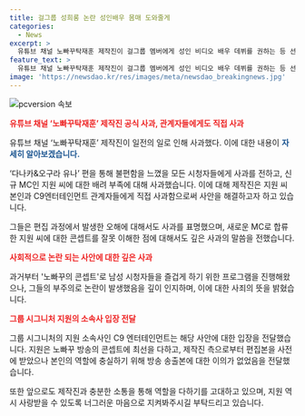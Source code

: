 ```yaml
---
title: 걸그룹 성희롱 논란 성인배우 몸매 도와줄게
categories:
  - News
excerpt: >
  유튜브 채널 노빠꾸탁재훈 제작진이 걸그룹 멤버에게 성인 비디오 배우 데뷔를 권하는 등 선을 넘는 농담으로 논란에 휩싸였다. 제작진은 전적으로 제작진의 불찰이라며 공식 사과하고, 해당 멤버와 소속사에 직접 사과했다. 그들은 새로 합류한 MC에 대한 배려가 없었음을 인정하고, 재미를 위해 부적절한 내용을 편집했다는 점도 사과했다. 관련된 소속사는 해당 멤버가 촬영에 최선을 다하고 논란에 대해 감정적인 문제가 없다고 밝혀 사과를 요구했다.
feature_text: >
  유튜브 채널 노빠꾸탁재훈 제작진이 걸그룹 멤버에게 성인 비디오 배우 데뷔를 권하는 등 선을 넘는 농담으로 논란에 휩싸였다. 제작진은 전적으로 제작진의 불찰이라며 공식 사과하고, 해당 멤버와 소속사에 직접 사과했다. 그들은 새로 합류한 MC에 대한 배려가 없었음을 인정하고, 재미를 위해 부적절한 내용을 편집했다는 점도 사과했다. 관련된 소속사는 해당 멤버가 촬영에 최선을 다하고 논란에 대해 감정적인 문제가 없다고 밝혀 사과를 요구했다.
image: 'https://newsdao.kr/res/images/meta/newsdao_breakingnews.jpg'
---
```


<p><img src="https://newsdao.kr/res/images/meta/newsdao_breakingnews.jpg" alt="pcversion 속보" /></p>

<p><b><span style="color: #ee2323;">유튜브 채널 ‘노빠꾸탁재훈’ 제작진 공식 사과, 관계자들에게도 직접 사과</span></b></p>

<p>유튜브 채널 ‘노빠꾸탁재훈’ 제작진이 일전의 일로 인해 사과했다. 이에 대한 내용이 <b><span style="color: #1a5490;">자세히 알아보겠습니다.</span></b></p>

<p>‘다나카&amp;오구라 유나’ 편을 통해 불편함을 느꼈을 모든 시청자들에게 사과를 전하고, 신규 MC인 지원 씨에 대한 배려 부족에 대해 사과했습니다. 이에 대해 제작진은 지원 씨 본인과 C9엔터테인먼트 관계자들에게 직접 사과함으로써 사안을 해결하고자 하고 있습니다. </p>

<p>그들은 편집 과정에서 발생한 오해에 대해서도 사과를 표명했으며, 새로운 MC로 합류한 지원 씨에 대한 콘셉트를 잘못 이해한 점에 대해서도 깊은 사과의 말씀을 전했습니다.</p>

<p><b><span style="color: #ee2323;">사회적으로 논란 되는 사안에 대한 깊은 사과</span></b></p>

<p>과거부터 '노빠꾸의 콘셉트'로 남성 시청자들을 즐겁게 하기 위한 프로그램을 진행해왔으나, 그들의 부주의로 논란이 발생했음을 깊이 인지하며, 이에 대한 사죄의 뜻을 밝혔습니다.</p>

<p><b><span style="color: #ee2323;">그룹 시그니처 지원의 소속사 입장 전달</span></b></p>

<p>그룹 시그니처의 지원 소속사인 C9 엔터테인먼트는 해당 사안에 대한 입장을 전달했습니다. 지원은 노빠꾸 방송의 콘셉트에 최선을 다하고, 제작진 측으로부터 편집본을 사전에 받았으나 본인의 역할에 충실하기 위해 방송 송출본에 대한 이의가 없었음을 전달했습니다.</p>

<p>또한 앞으로도 제작진과 충분한 소통을 통해 역할을 다하기를 고대하고 있으며, 지원 역시 사랑받을 수 있도록 너그러운 마음으로 지켜봐주시길 부탁드리고 있습니다.</p>

